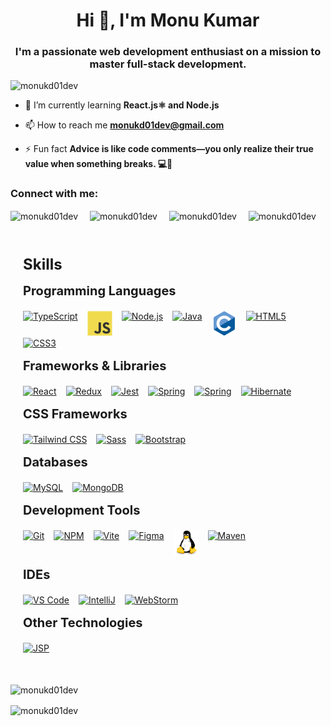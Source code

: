 <h1 align="center">Hi <span class="wave">👋</span>, I'm Monu Kumar</h1>
<h3 align="center">I'm a passionate web development enthusiast on a mission to master full-stack development.</h3>

<p> <a style="text-decoration: none; margin-right:15px;" href="https://twitter.com/monukd01dev" target="blank"><img
      src="https://img.shields.io/twitter/follow/monukd01dev?logo=twitter&style=for-the-badge" alt="monukd01dev" /></a>
</p>

- 🌱 I’m currently learning **React.js⚛ and Node.js**

- 📫 How to reach me **monukd01dev@gmail.com**

- ⚡ Fun fact **Advice is like code comments—you only realize their true value when something breaks. 💻🔧**

<h3>Connect with me:</h3>
<div class="skill-con">
  <a style="text-decoration: none; margin-right:15px;" href="https://twitter.com/monukd01dev" target="blank"><img
      style="height: 40px; width: 40px;" align="center"
      src="https://raw.githubusercontent.com/rahuldkjain/github-profile-readme-generator/master/src/images/icons/Social/twitter.svg"
      alt="monukd01dev"></a>
  <a style="text-decoration: none; margin-right:15px;" href="https://linkedin.com/in/monukd01dev" target="blank"><img
      style="height: 40px; width: 40px;" align="center"
      src="https://raw.githubusercontent.com/rahuldkjain/github-profile-readme-generator/master/src/images/icons/Social/linked-in-alt.svg"
      alt="monukd01dev"></a>
  <a style="text-decoration: none; margin-right:15px;" href="https://stackoverflow.com/users/22429918/monukd01dev" target="blank"><img
      style="height: 40px; width: 40px;" align="center"
      src="https://raw.githubusercontent.com/rahuldkjain/github-profile-readme-generator/master/src/images/icons/Social/stack-overflow.svg"
      alt="monukd01dev"></a>
  <a style="text-decoration: none; margin-right:15px;" href="https://instagram.com/monukd01dev" target="blank"><img
      style="height: 40px; width: 40px;" align="center"
      src="https://raw.githubusercontent.com/rahuldkjain/github-profile-readme-generator/master/src/images/icons/Social/instagram.svg"
      alt="monukd01dev"></a>
</div>


<!-- Skills Start -->
<div style="padding: 20px;">
  <h2 style="font-size: 24px; font-weight: bold; margin-bottom: 16px;">Skills</h2>

  <h3 style="font-size: 20px; font-weight: bold; margin-top: 16px;">Programming Languages</h3>
  <div style="display: flex; flex-wrap: wrap; margin-bottom: 16px;">
    <a style="margin-right: 15px;" href="https://github.com/monukd01dev/JavaScriptTutorials" target="_blank" rel="noreferrer">
      <img style="height: 40px; width: 40px;" src="https://cdn.jsdelivr.net/gh/devicons/devicon@latest/icons/typescript/typescript-original.svg" alt="TypeScript" />
    </a>
    <a style="margin-right: 15px;" href="https://github.com/monukd01dev/JavaScriptTutorials" target="_blank" rel="noreferrer">
      <img style="height: 40px; width: 40px;" src="https://raw.githubusercontent.com/devicons/devicon/master/icons/javascript/javascript-original.svg" alt="JavaScript" />
    </a>
    <a style="margin-right: 15px;" href="https://github.com/monukd01dev/JavaScriptTutorials" target="_blank" rel="noreferrer">
      <img style="height: 40px; width: 40px;" src="https://cdn.jsdelivr.net/gh/devicons/devicon@latest/icons/nodejs/nodejs-original.svg" alt="Node.js" />
    </a>
    <a style="margin-right: 15px;" href="https://github.com/monukd01dev" target="_blank" rel="noreferrer">
      <img style="height: 40px; width: 40px;" src="https://svgshare.com/i/yVQ.svg" alt="Java" />
    </a>
    <a style="margin-right: 15px;" href="#" target="_blank" rel="noreferrer">
      <img style="height: 40px; width: 40px;" src="https://raw.githubusercontent.com/devicons/devicon/master/icons/c/c-original.svg" alt="C" />
    </a>
    <a style="margin-right: 15px;" href="https://github.com/monukd01dev/MERN/tree/master/HTML" target="_blank" rel="noreferrer">
      <img style="height: 40px; width: 40px;" src="https://cdn.jsdelivr.net/gh/devicons/devicon@latest/icons/html5/html5-original.svg" alt="HTML5" />
    </a>
    <a style="margin-right: 15px;" href="https://github.com/monukd01dev/MERN/tree/master/CSS" target="_blank" rel="noreferrer">
      <img style="height: 40px; width: 40px;" src="https://cdn.jsdelivr.net/gh/devicons/devicon@latest/icons/css3/css3-original.svg" alt="CSS3" />
    </a>
  </div>

  <h3 style="font-size: 20px; font-weight: bold; margin-top: 16px;">Frameworks & Libraries</h3>
  <div style="display: flex; flex-wrap: wrap; margin-bottom: 16px;">
    <a style="margin-right: 15px;" href="#" target="_blank" rel="noreferrer">
      <img style="height: 40px; width: 40px;" src="https://cdn.jsdelivr.net/gh/devicons/devicon@latest/icons/react/react-original.svg" alt="React" />
    </a>
    <a style="margin-right: 15px;" href="#" target="_blank" rel="noreferrer">
      <img style="height: 40px; width: 40px;" src="https://cdn.jsdelivr.net/gh/devicons/devicon@latest/icons/redux/redux-original.svg" alt="Redux" />
    </a>
    <a style="margin-right: 15px;" href="#" target="_blank" rel="noreferrer">
      <img style="height: 40px; width: 40px;" src="https://cdn.jsdelivr.net/gh/devicons/devicon@latest/icons/jest/jest-plain.svg" alt="Jest" />
    </a>
    <a style="margin-right: 15px;" href="#" target="_blank" rel="noreferrer">
      <img style="height: 40px; width: 40px;" src="https://www.vectorlogo.zone/logos/springio/springio-icon.svg" alt="Spring" />
    </a>
    <a style="margin-right: 15px;" href="#" target="_blank" rel="noreferrer">
      <img style="height: 40px; width: 40px;" src="https://svgshare.com/i/yTL.svg" alt="Spring" />
    </a>
    <a style="margin-right: 15px;" href="https://github.com/monukd01dev" target="_blank" rel="noreferrer">
      <img style="height: 40px; width: 40px;" src="https://svgshare.com/i/yV5.svg" alt="Hibernate" />
    </a>
  </div>

  <h3 style="font-size: 20px; font-weight: bold; margin-top: 16px;">CSS Frameworks</h3>
  <div style="display: flex; flex-wrap: wrap; margin-bottom: 16px;">
    <a style="margin-right: 15px;" href="#" target="_blank" rel="noreferrer">
      <img style="height: 40px; width: 40px;" src="https://cdn.jsdelivr.net/gh/devicons/devicon@latest/icons/tailwindcss/tailwindcss-original.svg" alt="Tailwind CSS" />
    </a>
    <a style="margin-right: 15px;" href="#" target="_blank" rel="noreferrer">
      <img style="height: 40px; width: 40px;" src="https://cdn.jsdelivr.net/gh/devicons/devicon@latest/icons/sass/sass-original.svg" alt="Sass" />
    </a>
    <a style="margin-right: 15px;" href="#" target="_blank" rel="noreferrer">
      <img style="height: 40px; width: 40px;" src="https://cdn.jsdelivr.net/gh/devicons/devicon@latest/icons/bootstrap/bootstrap-original.svg" alt="Bootstrap" />
    </a>
  </div>

  <h3 style="font-size: 20px; font-weight: bold; margin-top: 16px;">Databases</h3>
  <div style="display: flex; flex-wrap: wrap; margin-bottom: 16px;">
    <a style="margin-right: 15px;" href="#" target="_blank" rel="noreferrer">
      <img style="height: 40px; width: 40px;" src="https://cdn.jsdelivr.net/gh/devicons/devicon@latest/icons/mysql/mysql-original.svg" alt="MySQL" />
    </a>
    <a style="margin-right: 15px;" href="#" target="_blank" rel="noreferrer">
      <img style="height: 40px; width: 40px;" src="https://cdn.jsdelivr.net/gh/devicons/devicon@latest/icons/mongodb/mongodb-original.svg" alt="MongoDB" />
    </a>
  </div>

  <h3 style="font-size: 20px; font-weight: bold; margin-top: 16px;">Development Tools</h3>
  <div style="display: flex; flex-wrap: wrap; margin-bottom: 16px;">
    <a style="margin-right: 15px;" href="#" target="_blank" rel="noreferrer">
      <img style="height: 40px; width: 40px;" src="https://www.vectorlogo.zone/logos/git-scm/git-scm-icon.svg" alt="Git" />
    </a>
    <a style="margin-right: 15px;" href="#" target="_blank" rel="noreferrer">
      <img style="height: 40px; width: 40px;" src="https://cdn.jsdelivr.net/gh/devicons/devicon@latest/icons/npm/npm-original-wordmark.svg" alt="NPM" />
    </a>
    <a style="margin-right: 15px;" href="https://github.com/monukd01dev/JSP" target="_blank" rel="noreferrer">
      <img style="height: 40px; width: 40px;" src="https://cdn.jsdelivr.net/gh/devicons/devicon@latest/icons/vitejs/vitejs-original.svg" alt="Vite" />
    </a>
    <a style="margin-right: 15px;" href="#" target="_blank" rel="noreferrer">
      <img style="height: 40px; width: 40px;" src="https://www.vectorlogo.zone/logos/figma/figma-icon.svg" alt="Figma" />
    </a>
    <a style="margin-right: 15px;" href="#" target="_blank" rel="noreferrer">
      <img style="height: 40px; width: 40px;" src="https://raw.githubusercontent.com/devicons/devicon/master/icons/linux/linux-original.svg" alt="Linux" />
    </a>
    <a style="margin-right: 15px;" href="https://github.com/monukd01dev" target="_blank" rel="noreferrer">
      <img style="height: 40px; width: 40px;" src="https://svgshare.com/i/yVR.svg" alt="Maven" />
    </a>
  </div>

  <h3 style="font-size: 20px; font-weight: bold; margin-top: 16px;">IDEs</h3>
  <div style="display: flex; flex-wrap: wrap; margin-bottom: 16px;">
    <a style="margin-right: 15px;" href="#" target="_blank" rel="noreferrer">
      <img style="height: 40px; width: 40px;" src="https://cdn.jsdelivr.net/gh/devicons/devicon@latest/icons/vscode/vscode-original.svg" alt="VS Code" />
    </a>
    <a style="margin-right: 15px;" href="#" target="_blank" rel="noreferrer">
      <img style="height: 40px; width: 40px;" src="https://cdn.jsdelivr.net/gh/devicons/devicon@latest/icons/intellij/intellij-original.svg" alt="IntelliJ" />
    </a>
    <a style="margin-right: 15px;" href="#" target="_blank" rel="noreferrer">
      <img style="height: 40px; width: 40px;" src="https://cdn.jsdelivr.net/gh/devicons/devicon@latest/icons/webstorm/webstorm-original.svg" alt="WebStorm" />
    </a>
  </div>

  <h3 style="font-size: 20px; font-weight: bold; margin-top: 16px;">Other Technologies</h3>
  <div style="display: flex; flex-wrap: wrap; margin-bottom: 16px;">
    <a style="margin-right: 15px;" href="https://github.com/monukd01dev/JSP" target="_blank" rel="noreferrer">
      <img style="height: 40px; width: 40px;" src="https://img.icons8.com/?size=256&id=jYptskVH8m0Z&format=png" alt="JSP" />
    </a>
  </div>
</div>
<!-- Skills End -->



<p><img
    src="https://github-readme-stats.vercel.app/api/top-langs?username=monukd01dev&show_icons=true&locale=en&layout=compact"
    alt="monukd01dev" /></p>

<p><img align="center" src="https://github-readme-streak-stats.herokuapp.com/?user=monukd01dev&" alt="monukd01dev" />
</p>
